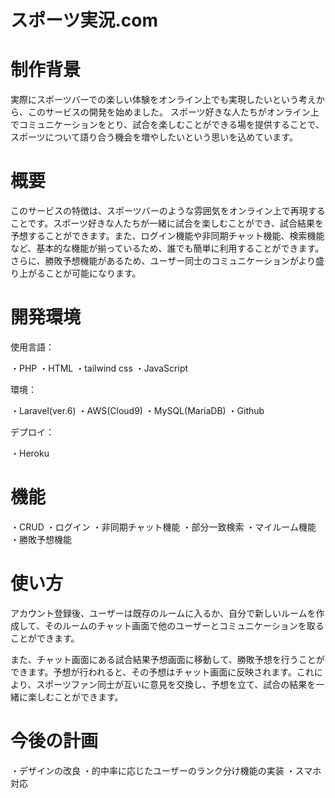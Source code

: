 # スポーツ実況.com
 
 
# 制作背景
 
実際にスポーツバーでの楽しい体験をオンライン上でも実現したいという考えから、このサービスの開発を始めました。
スポーツ好きな人たちがオンライン上でコミュニケーションをとり、試合を楽しむことができる場を提供することで、スポーツについて語り合う機会を増やしたいという思いを込めています。
 
# 概要
 
このサービスの特徴は、スポーツバーのような雰囲気をオンライン上で再現することです。スポーツ好きな人たちが一緒に試合を楽しむことができ、試合結果を予想することができます。また、ログイン機能や非同期チャット機能、検索機能など、基本的な機能が揃っているため、誰でも簡単に利用することができます。さらに、勝敗予想機能があるため、ユーザー同士のコミュニケーションがより盛り上がることが可能になります。
 
# 開発環境
 
使用言語：

・PHP
・HTML
・tailwind css
・JavaScript

環境：

・Laravel(ver.6)
・AWS(Cloud9)
・MySQL(MariaDB)
・Github

デプロイ：

・Heroku
 
# 機能
 
・CRUD
・ログイン
・非同期チャット機能
・部分一致検索
・マイルーム機能
・勝敗予想機能
 
# 使い方
 
アカウント登録後、ユーザーは既存のルームに入るか、自分で新しいルームを作成して、そのルームのチャット画面で他のユーザーとコミュニケーションを取ることができます。

また、チャット画面にある試合結果予想画面に移動して、勝敗予想を行うことができます。予想が行われると、その予想はチャット画面に反映されます。これにより、スポーツファン同士が互いに意見を交換し、予想を立て、試合の結果を一緒に楽しむことができます。
 
# 今後の計画
 
・デザインの改良
・的中率に応じたユーザーのランク分け機能の実装
・スマホ対応
 
